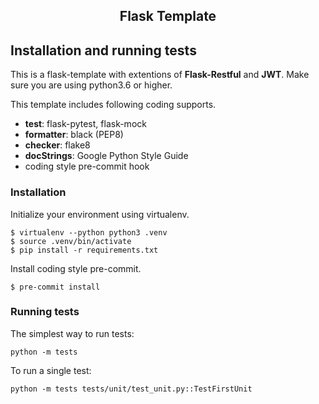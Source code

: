 <h2 align="center">Flask Template</h2>

## Installation and running tests
This is a flask-template with extentions of **Flask-Restful** and **JWT**.
Make sure you are using python3.6 or higher.

This template includes following coding supports.

* **test**: flask-pytest, flask-mock
* **formatter**: black (PEP8)
* **checker**: flake8
* **docStrings**: Google Python Style Guide
* coding style pre-commit hook

### Installation

Initialize your environment using virtualenv.
```
$ virtualenv --python python3 .venv
$ source .venv/bin/activate
$ pip install -r requirements.txt
```

Install coding style pre-commit.
```
$ pre-commit install
```

### Running tests

The simplest way to run tests:

```
python -m tests
```

To run a single test:

```
python -m tests tests/unit/test_unit.py::TestFirstUnit
```
